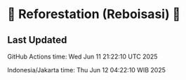 
# 🌳 Reforestation (Reboisasi) 🌲

## Last Updated

GitHub Actions time: Wed Jun 11 21:22:10 UTC 2025

Indonesia/Jakarta time: Thu Jun 12 04:22:10 WIB 2025
